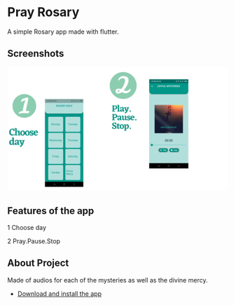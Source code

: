 # Pray Rosary
A simple Rosary app made with flutter.

## Screenshots

![Screens](https://github.com/maqamylee0/Rosary-App/blob/master/Choose%20day.png)

## Features of the app
 
 1 Choose day 

 2 Pray.Pause.Stop

 

## About Project

Made of audios for each of the mysteries as well as the divine mercy.
- [Download and install the app](https://drive.google.com/file/d/15yxXPZ9tcALr7NDwBxMOe3v9HuTxdUjt/view?usp=sharing)

